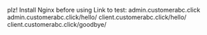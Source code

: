 
plz! Install Nginx before using
Link to test:
admin.customerabc.click
admin.customerabc.click/hello/
client.customerabc.click/hello/
client.customerabc.click/goodbye/

